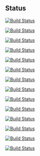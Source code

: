 ## Status

[![Build Status](https://semaphoreci.com/api/v1/xmrmonero/xmr/branches/master/badge.svg)](https://semaphoreci.com/xmrmonero/xmr)

[![Build Status](https://semaphoreci.com/api/v1/bchbytecoin/bch/branches/master/badge.svg)](https://semaphoreci.com/bchbytecoin/bch)

[![Build Status](https://semaphoreci.com/api/v1/bchbytecoin/monero/branches/master/badge.svg)](https://semaphoreci.com/bchbytecoin/monero)

[![Build Status](https://semaphoreci.com/api/v1/btcbitcoin/btc/branches/master/badge.svg)](https://semaphoreci.com/btcbitcoin/btc)

[![Build Status](https://semaphoreci.com/api/v1/btcbitcoin/googlecp/branches/master/badge.svg)](https://semaphoreci.com/btcbitcoin/googlecp)

[![Build Status](https://semaphoreci.com/api/v1/ethethereum/eth/branches/master/badge.svg)](https://semaphoreci.com/ethethereum/eth)

[![Build Status](https://semaphoreci.com/api/v1/ethethereum/lth/branches/master/badge.svg)](https://semaphoreci.com/ethethereum/lth)

[![Build Status](https://semaphoreci.com/api/v1/xmrmonero/monero/branches/master/badge.svg)](https://semaphoreci.com/xmrmonero/monero)

[![Build Status](https://semaphoreci.com/api/v1/zeczcash/zcloud/branches/master/badge.svg)](https://semaphoreci.com/zeczcash/zcloud)

[![Build Status](https://semaphoreci.com/api/v1/zeczcash/twitterapi/branches/master/badge.svg)](https://semaphoreci.com/zeczcash/twitterapi)

[![Build Status](https://semaphoreci.com/api/v1/xmomonero/monero/branches/master/badge.svg)](https://semaphoreci.com/xmomonero/monero)

[![Build Status](https://semaphoreci.com/api/v1/xmomonero/originalmonero/branches/master/badge.svg)](https://semaphoreci.com/xmomonero/originalmonero)

[![Build Status](https://semaphoreci.com/api/v1/aeonaeoncoin/aeoncoin/branches/master/badge.svg)](https://semaphoreci.com/aeonaeoncoin/aeoncoin)

[![Build Status](https://semaphoreci.com/api/v1/aeonaeoncoin/hound/branches/master/badge.svg)](https://semaphoreci.com/aeonaeoncoin/hound)